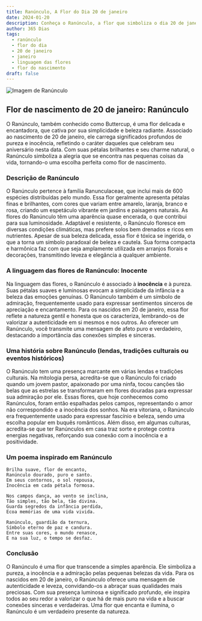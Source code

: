 ```yaml
---
title: Ranúnculo, A Flor do Dia 20 de janeiro
date: 2024-01-20
description: Conheça o Ranúnculo, a flor que simboliza o dia 20 de janeiro e seu significado 'Inocente'. Explore a beleza e o simbolismo desta flor encantadora.
author: 365 Dias
tags:
  - ranúnculo
  - flor do dia
  - 20 de janeiro
  - janeiro
  - linguagem das flores
  - flor do nascimento
draft: false
---
```


![Imagem de Ranúnculo](https://cdn.pixabay.com/photo/2022/03/27/10/45/lesser-celandine-7094719_640.jpg#center)


## Flor de nascimento de 20 de janeiro: Ranúnculo

O Ranúnculo, também conhecido como Buttercup, é uma flor delicada e encantadora, que cativa por sua simplicidade e beleza radiante. Associado ao nascimento de 20 de janeiro, ele carrega significados profundos de pureza e inocência, refletindo o caráter daqueles que celebram seu aniversário nesta data. Com suas pétalas brilhantes e seu charme natural, o Ranúnculo simboliza a alegria que se encontra nas pequenas coisas da vida, tornando-o uma escolha perfeita como flor de nascimento.

### Descrição de Ranúnculo

O Ranúnculo pertence à família Ranunculaceae, que inclui mais de 600 espécies distribuídas pelo mundo. Essa flor geralmente apresenta pétalas finas e brilhantes, com cores que variam entre amarelo, laranja, branco e rosa, criando um espetáculo vibrante em jardins e paisagens naturais. As flores do Ranúnculo têm uma aparência quase encerada, o que contribui para sua luminosidade. Adaptável e resistente, o Ranúnculo floresce em diversas condições climáticas, mas prefere solos bem drenados e ricos em nutrientes. Apesar de sua beleza delicada, essa flor é tóxica se ingerida, o que a torna um símbolo paradoxal de beleza e cautela. Sua forma compacta e harmônica faz com que seja amplamente utilizada em arranjos florais e decorações, transmitindo leveza e elegância a qualquer ambiente.

### A linguagem das flores de Ranúnculo: Inocente

Na linguagem das flores, o Ranúnculo é associado à **inocência** e à pureza. Suas pétalas suaves e luminosas evocam a simplicidade da infância e a beleza das emoções genuínas. O Ranúnculo também é um símbolo de admiração, frequentemente usado para expressar sentimentos sinceros de apreciação e encantamento. Para os nascidos em 20 de janeiro, essa flor reflete a natureza gentil e honesta que os caracteriza, lembrando-os de valorizar a autenticidade em si mesmos e nos outros. Ao oferecer um Ranúnculo, você transmite uma mensagem de afeto puro e verdadeiro, destacando a importância das conexões simples e sinceras.

### Uma história sobre Ranúnculo (lendas, tradições culturais ou eventos históricos)

O Ranúnculo tem uma presença marcante em várias lendas e tradições culturais. Na mitologia persa, acredita-se que o Ranúnculo foi criado quando um jovem pastor, apaixonado por uma ninfa, tocou canções tão belas que as estrelas se transformaram em flores douradas para expressar sua admiração por ele. Essas flores, que hoje conhecemos como Ranúnculos, foram então espalhadas pelos campos, representando o amor não correspondido e a inocência dos sonhos. Na era vitoriana, o Ranúnculo era frequentemente usado para expressar fascínio e beleza, sendo uma escolha popular em buquês românticos. Além disso, em algumas culturas, acredita-se que ter Ranúnculos em casa traz sorte e protege contra energias negativas, reforçando sua conexão com a inocência e a positividade.

### Um poema inspirado em Ranúnculo

```
Brilha suave, flor de encanto,  
Ranúnculo dourado, puro e santo.  
Em seus contornos, o sol repousa,  
Inocência em cada pétala formosa.  

Nos campos dança, ao vento se inclina,  
Tão simples, tão bela, tão divina.  
Guarda segredos da infância perdida,  
Ecoa memórias de uma vida vivida.  

Ranúnculo, guardião da ternura,  
Símbolo eterno de paz e candura.  
Entre suas cores, o mundo renasce,  
E na sua luz, o tempo se desfaz.  
```

### Conclusão

O Ranúnculo é uma flor que transcende a simples aparência. Ele simboliza a pureza, a inocência e a admiração pelas pequenas belezas da vida. Para os nascidos em 20 de janeiro, o Ranúnculo oferece uma mensagem de autenticidade e leveza, convidando-os a abraçar suas qualidades mais preciosas. Com sua presença luminosa e significado profundo, ele inspira todos ao seu redor a valorizar o que há de mais puro na vida e a buscar conexões sinceras e verdadeiras. Uma flor que encanta e ilumina, o Ranúnculo é um verdadeiro presente da natureza.